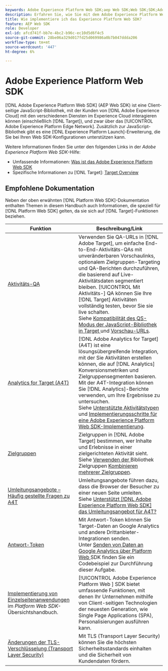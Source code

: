 ```yaml
---
keywords: Adobe Experience Platform Web SDK;aep Web SDK;Web SDK;SDK;Adobe Experience Cloud;Platform Edge Network;Adobe Experience Platform Platform Edge Network;Edge Network;Edge Network;AEP Edge Network
description: Erfahren Sie, wie Sie mit dem Adobe Experience Platform Web SDK über das AEP Edge Network mit den verschiedenen Diensten in Adobe Experience Cloud interagieren können.
title: Wie implementiere ich das Experience Platform Web SDK?
feature: AEP Web SDK
role: Developer
exl-id: afcd741f-bb7e-4bc2-b96c-ec10d5d6f4c5
source-git-commit: 28be06a329d017fd25d069986a0b7b047ddda206
workflow-type: tm+mt
source-wordcount: '447'
ht-degree: 6%

---
```


# Adobe Experience Platform Web SDK

[!DNL Adobe Experience Platform Web SDK] (AEP Web SDK) ist eine Client-seitige JavaScript-Bibliothek, mit der Kunden von  [!DNL Adobe Experience Cloud] mit den verschiedenen Diensten im Experience Cloud interagieren können (einschließlich  [!DNL Target]), und zwar über das  [!UICONTROL Adobe Experience Platform Edge Network]. Zusätzlich zur JavaScript-Bibliothek gibt es eine [!DNL Experience Platform Launch]-Erweiterung, die Sie bei Ihren Web SDK-Konfigurationen unterstützen kann.

Weitere Informationen finden Sie unter den folgenden Links in der *Adobe Experience Platform Web SDK*-Hilfe:

* Umfassende Informationen: [Was ist das Adobe Experience Platform Web SDK](https://experienceleague.adobe.com/docs/experience-platform/edge/home.html)
* Spezifische Informationen zu [!DNL Target]: [Target Overview](https://experienceleague.adobe.com/docs/experience-platform/edge/personalization/adobe-target/target-overview.html)

## Empfohlene Dokumentation

Neben der oben erwähnten [!DNL Platform Web SDK]-Dokumentation enthalten Themen in diesem Handbuch auch Informationen, die speziell für [!DNL Platform Web SDK] gelten, da sie sich auf [!DNL Target]-Funktionen beziehen.

| Funktion | Beschreibung/Link |
| --- | --- |
| [Aktivitäts-QA](/help/c-activities/c-activity-qa/activity-qa.md) | Verwenden Sie QA-URLs in [!DNL Adobe Target], um einfache End-to-End-Aktivitäts-QAs mit unveränderbaren Vorschaulinks, optionalem Zielgruppen-Targeting und QA-Berichten durchzuführen, die basierend auf Live-Aktivitätsdaten segmentiert bleiben. [!UICONTROL Mit Aktivitäts-] QA können Sie Ihre  [!DNL Target] Aktivitäten vollständig testen, bevor Sie sie live schalten.<br>Siehe  [Kompatibilität des QS-Modus der JavaScript-Bibliothek in Target ](/help/c-activities/c-activity-qa/activity-qa.md#compatibility) und  [Vorschau-URLs](/help/c-activities/c-activity-qa/activity-qa.md#preview). |
| [Analytics for Target (A4T) ](/help/c-integrating-target-with-mac/a4t/a4t.md) | [!DNL Adobe Analytics for Target] (A4T) ist eine lösungsübergreifende Integration, mit der Sie Aktivitäten erstellen können, die auf  [!DNL Analytics] Konversionsmetriken und Zielgruppensegmenten basieren. Mit der A4T-Integration können Sie [!DNL Analytics]-Berichte verwenden, um Ihre Ergebnisse zu untersuchen.<br>Siehe  [Unterstützte Aktivitätstypen ](/help/c-integrating-target-with-mac/a4t/a4t.md#section_F487896214BF4803AF78C552EF1669AA) und  [Implementierungsschritte für eine Adobe Experience Platform Web SDK-Implementierung](/help/c-integrating-target-with-mac/a4t/a4timplementation.md#platform). |
| [Zielgruppen](/help/c-target/target.md) | Zielgruppen in [!DNL Adobe Target] bestimmen, wer Inhalte und Erlebnisse in einer zielgerichteten Aktivität sieht.<br>Siehe  [Verwenden der ](/help/c-target/c-audiences/audiences.md#use-list) Bibliothek Zielgruppen  [Kombinieren mehrerer Zielgruppen](/help/c-target/combining-multiple-audiences.md). |
| [Umleitungsangebote – Häufig gestellte Fragen zu A4T](/help/c-integrating-target-with-mac/a4t/r-a4t-faq/a4t-faq-redirect-offers.md) | Umleitungsangebote führen dazu, dass die Browser der Besucher zu einer neuen Seite umleiten.<br>Siehe  [Unterstützt  [!DNL Adobe Experience Platform Web SDK] das Umleitungsangebot für A4T?](/help/c-integrating-target-with-mac/a4t/r-a4t-faq/a4t-faq-redirect-offers.md#platform) |
| [Antwort-Token](/help/administrating-target/response-tokens.md) | Mit Antwort-Token können Sie Target-Daten an Google Analytics und andere Drittanbieter-Integrationen senden.<br>Unter  [Senden von Daten an Google Analytics über Platform Web ](/help/administrating-target/response-tokens.md#platform-web-sdk) SDK finden Sie ein Codebeispiel zur Durchführung dieser Aufgabe. |
| [Implementierung von Einzelseitenanwendungen ](https://experienceleague.adobe.com/docs/experience-platform/edge/personalization/adobe-target/spa-implementation.html?lang=en) im  *Platform Web SDK-* Übersichtshandbuch. | [!UICONTROL Adobe Experience Platform Web ] SDK bietet umfassende Funktionen, mit denen Ihr Unternehmen mithilfe von Client-seitigen Technologien der neuesten Generation, wie Single Page Applications (SPA), Personalisierungen ausführen kann. |
| [Änderungen der TLS-Verschlüsselung (Transport Layer Security)](/help/c-implementing-target/c-considerations-before-you-implement-target/tls-transport-layer-security-encryption.md) | Mit TLS (Transport Layer Security) können Sie die höchsten Sicherheitsstandards einhalten und die Sicherheit von Kundendaten fördern. |
